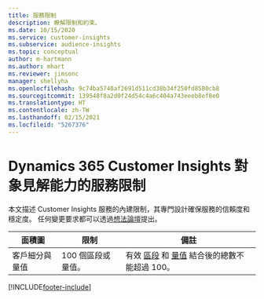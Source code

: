 ```yaml
---
title: 服務限制
description: 瞭解限制和約束。
ms.date: 10/15/2020
ms.service: customer-insights
ms.subservice: audience-insights
ms.topic: conceptual
author: m-hartmann
ms.author: mhart
ms.reviewer: jimsonc
manager: shellyha
ms.openlocfilehash: 9c74ba5740af2691d511cd38b34f250fd8580cb8
ms.sourcegitcommit: 139548f8a2d0f24d54c4a6c404a743eeeb8ef8e0
ms.translationtype: HT
ms.contentlocale: zh-TW
ms.lasthandoff: 02/15/2021
ms.locfileid: "5267376"
---
```

# <a name="service-limits-in-dynamics-365-customer-insights-audience-insights-capability"></a>Dynamics 365 Customer Insights 對象見解能力的服務限制

本文描述 Customer Insights 服務的內建限制，其專門設計確保服務的信賴度和穩定度。 任何變更要求都可以透過[想法論壇](https://go.microsoft.com/fwlink/?linkid=2074172)提出。 
 
| 面積圖  | 限制  | 備註 |
|-------------|---------------------------------------------------------------------|---------------------------------------------------------------------|
| 客戶細分與量值 | 100 個區段或量值。 | 有效 [區段](segments.md) 和 [量值](measures.md) 結合後的總數不能超過 100。  |


[!INCLUDE[footer-include](../includes/footer-banner.md)]